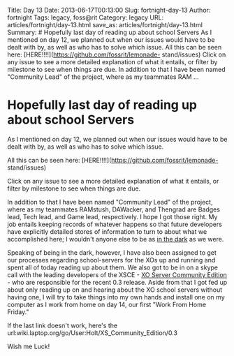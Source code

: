 Title: Day 13
Date: 2013-06-17T00:13:00
Slug: fortnight-day-13
Author: fortnight
Tags: legacy, foss@rit
Category: legacy
URL: articles/fortnight/day-13.html
save_as: articles/fortnight/day-13.html
Summary: # Hopefully last day of reading up about school Servers  As I mentioned on day 12, we planned out when our issues would have to be dealt with by, as well as who has to solve which issue.  All this can be seen here: [HERE!!!!](https://github.com/fossrit/lemonade- stand/issues)  Click on any issue to see a more detailed explanation of what it entails, or filter by milestone to see when things are due.  In addition to that I have been named "Community Lead" of the project, where as my teammates RAM ... 

# Hopefully last day of reading up about school Servers

As I mentioned on day 12, we planned out when our issues would have to be
dealt with by, as well as who has to solve which issue.

All this can be seen here: [HERE!!!!](https://github.com/fossrit/lemonade-
stand/issues)

Click on any issue to see a more detailed explanation of what it entails, or
filter by milestone to see when things are due.

In addition to that I have been named "Community Lead" of the project, where
as my teammates RAMstush, DAWacker, and Thengrad are Badges lead, Tech lead,
and Game lead, respectively. I hope I got those right. My job entails keeping
records of whatever happens so that future developers have explicitly detailed
stores of information to turn to about what we accomplished here; I wouldn't
anyone else to be as [in the
dark](http://upload.wikimedia.org/wikipedia/commons/c/ca/In-the-dark.svg) as
we were.

Speaking of being in the dark, however, I have also been assigned to get our
processes regarding school-servers for the XOs up and running and spent all of
today reading up about them. We also got to be in on a skype call with the
leading developers of the XSCE - [XO Server Community
Edition](wiki.laptop.org/go/User:Holt/XS_Community_Edition/0.3) - who are
responsible for the recent 0.3 release. Aside from that I got fed up about
only reading up on and hearing about the XO school servers without having one,
I will try to take things into my own hands and install one on my computer as
I work from home on day 14, our first "Work From Home Friday."

If the last link doesn't work, here's the
url:wiki.laptop.org/go/User:Holt/XS_Community_Edition/0.3

Wish me Luck!


